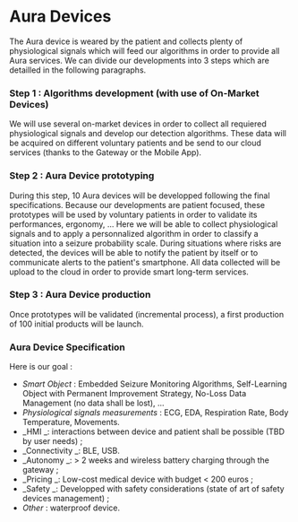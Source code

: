 # Aura Devices

The Aura device is weared by the patient and collects plenty of physiological signals which will feed our algorithms in order to provide all Aura services. We can divide our developments into 3 steps which are detailled in the following paragraphs.

### Step 1 : Algorithms development \(with use of On-Market Devices\)

We will use several on-market devices in order to collect all requiered physiological signals and develop our detection algorithms. These data will be acquired on different voluntary patients and be send to our cloud services \(thanks to the Gateway or the Mobile App\).

### Step 2 : Aura Device prototyping

During this step, 10 Aura devices will be developped following the final specifications. Because our developments are patient focused, these prototypes will be used by voluntary patients in order to validate its performances, ergonomy, ... Here we will be able to collect physiological signals and to apply a personnalized algorithm in order to classify a situation into a seizure probability scale. During situations where risks are detected, the devices will be able to notify the patient by itself or to communicate alerts to the patient's smartphone. All data collected will be upload to the cloud in order to provide smart long-term services.

### Step 3 : Aura Device production

Once prototypes will be validated \(incremental process\), a first production of 100 initial products will be launch.  

### Aura Device Specification

Here is our goal :

* _Smart Object_ : Embedded Seizure Monitoring Algorithms, Self-Learning Object with Permanent Improvement Strategy, No-Loss Data Management \(no data shall be lost\), ...
* _Physiological signals measurements_ : ECG, EDA, Respiration Rate, Body Temperature, Movements.
* _HMI _: interactions between device and patient shall be possible \(TBD by user needs\) ; 
* _Connectivity _: BLE, USB.
* _Autonomy _: &gt; 2 weeks and wireless battery charging through the gateway ;
* _Pricing _: Low-cost medical device with budget &lt; 200 euros ;
* _Safety _: Developped with safety considerations \(state of art of safety devices management\) ;
* _Other_ : waterproof device.



